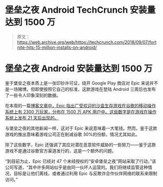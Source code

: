 # 堡垒之夜 Android TechCrunch 安装量达到 1500 万

> 原文：<https://web.archive.org/web/https://techcrunch.com/2018/09/07/fortnite-hits-15-million-installs-on-android/>

# 堡垒之夜 Android 安装量达到 1500 万

鉴于堡垒之夜本质上是一张印钞许可证，绕开 Google Play 商店对 Epic 来说并不是一场赌博。但即使按照它自己的标准，这款游戏在登陆 Android 三周后也发布了一些令人印象深刻的数据。

在本周的一篇[博客文章中，Epic 指出广受欢迎的沙盒生存游戏在谷歌的移动操作系统上有 2300 万玩家，分布在 1500 万 APK 用户中。这些数字是在游戏在操作系统上发布 21 天后出现的。](https://web.archive.org/web/20221207083112/https://www.epicgames.com/fortnite/en-US/news/fortnite-on-android-launch-technical-blog?sessionInvalidated=true)

与堡垒之夜的其他新闻一样，这对于 Epic 来说意味着一大笔钱。然而，鉴于这款游戏的推出意味着游戏公司正在削减谷歌 30%的份额，情况尤其如此。

除了这些数字，Epic 还强调了其应对潜在恶意软件威胁的一些努力——鉴于这款游戏不是通过谷歌官方渠道发行的，这是一个额外的问题。

“到目前为止，Epic 已经对 47 个未经授权的“安卓堡垒之夜”网站采取了行动，”该公司写道，“其中许多网站似乎是由同一伙坏人运营的。我们将继续监管这种情况，目标是让他们离线，或者通过利用 Epic 与反欺诈合作伙伴网络的联系来限制访问。”